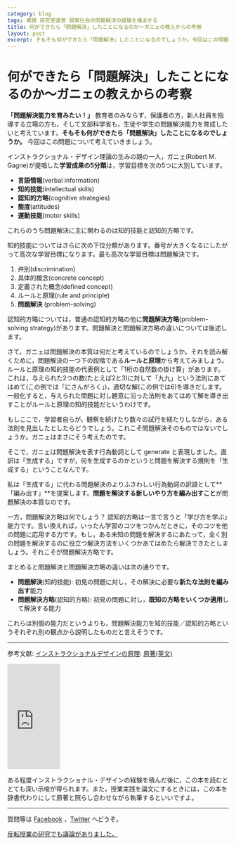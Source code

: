```yaml
---
category: blog
tags: 実践 研究室運営 現実社会の問題解決の経験を積ませる
title: 何ができたら「問題解決」したことになるのか〜ガニェの教えからの考察
layout: post
excerpt: そもそも何ができたら「問題解決」したことになるのでしょうか。今回はこの問題について考えていきましょう。
---
```

# 何ができたら「問題解決」したことになるのか〜ガニェの教えからの考察

**「問題解決能力を育みたい！」** 教育者のみならず，保護者の方，新人社員を指導する立場の方も，そして文部科学省も，生徒や学生の問題解決能力を育成したいと考えています。**そもそも何ができたら「問題解決」したことになるのでしょうか。** 今回はこの問題について考えていきましょう。

インストラクショナル・デザイン理論の生みの親の一人，ガニェ(Robert M. Gagne)が提唱した**学習成果の5分類**は，学習目標を次の5つに大別しています。

* **言語情報**(verbal information)
* **知的技能**(intellectual skills)
* **認知的方略**(cognitive strategies)
* **態度**(attitudes)
* **運動技能**(motor skills)

これらのうち問題解決に主に関わるのは知的技能と認知的方略です。

知的技能についてはさらに次の下位分類があります。番号が大きくなるにしたがって高次な学習目標になります。最も高次な学習目標は問題解決です。

1. 弁別(discrimination)
2. 具体的概念(concrete concept)
3. 定義された概念(defined concept)
4. ルールと原理(rule and principle)
5. **問題解決** (problem-solving)

認知的方略については，普通の認知的方略の他に**問題解決方略**(problem-solving strategy)があります。問題解決と問題解決方略の違いについては後述します。

さて，ガニェは問題解決の本質は何だと考えているのでしょうか。それを読み解くために，問題解決の一つ下の段階である**ルールと原理**から考えてみましょう。ルールと原理の知的技能の代表例として「1桁の自然数の掛け算」があります。これは，与えられた2つの数(たとえば2と3)に対して「九九」という法則にあてはめて(この例では「にさんがろく」)，適切な解(この例では6)を導きだします。一般化すると，与えられた問題に対し題意に沿った法則をあてはめて解を導き出すことがルールと原理の知的技能だというわけです。

もしここで，学習者自らが，観察を続けたり数々の試行を経たりしながら，ある法則を見出したとしたらどうでしょう。これこそ問題解決そのものではないでしょうか。ガニェはまさにそう考えたのです。

そこで，ガニェは問題解決を表す行為動詞として generate と表現しました。直訳は「生成する」ですが，何を生成するのかというと問題を解決する規則を「生成する」ということなんです。

私は「生成する」に代わる問題解決のよりふさわしい行為動詞の訳語として**「編み出す」**を提案します。**問題を解決する新しいやり方を編み出すこと**が問題解決の本質なのです。

一方，問題解決方略は何でしょう？ 認知的方略は一言で言うと「学び方を学ぶ」能力です。言い換えれば，いったん学習のコツをつかんだときに，そのコツを他の問題に応用する力です。もし，ある未知の問題を解決するにあたって，全く別の問題を解決するのに役立つ解決方法をいくつかあてはめたら解決できたとしましょう。それこそが問題解決方略です。

まとめると問題解決と問題解決方略の違いは次の通りです。

* **問題解決**(知的技能): 初見の問題に対し，その解決に必要な**新たな法則を編み出す**能力
* **問題解決方略**(認知的方略): 初見の問題に対し，**既知の方略をいくつか適用**して解決する能力

これらは別個の能力だというよりも，問題解決能力を知的技能／認知的方略というそれぞれ別の観点から説明したものだと言えそうです。

---

参考文献: [インストラクショナルデザインの原理](http://www.amazon.co.jp/gp/product/4762825735/ref=as_li_ss_tl?ie=UTF8&camp=247&creative=7399&creativeASIN=4762825735&linkCode=as2&tag=zacky1972-22): [原著(英文)](http://www.amazon.co.jp/gp/product/0534582842/ref=as_li_ss_tl?ie=UTF8&camp=247&creative=7399&creativeASIN=0534582842&linkCode=as2&tag=zacky1972-22)

<iframe src="http://rcm-fe.amazon-adsystem.com/e/cm?lt1=_blank&bc1=000000&IS2=1&bg1=FFFFFF&fc1=000000&lc1=0000FF&t=zacky1972-22&o=9&p=8&l=as4&m=amazon&f=ifr&ref=ss_til&asins=4762825735" style="width:120px;height:240px;" scrolling="no" marginwidth="0" marginheight="0" frameborder="0"></iframe>

ある程度インストラクショナル・デザインの経験を積んだ後に，この本を読むととても深い示唆が得られます。また，授業実践を論文にするときには，この本を辞書代わりにして原著と照らし合わせながら執筆するといいですよ。

----
質問等は [Facebook](https://www.facebook.com/zacky1972/posts/921079364591696)
，[Twitter](https://twitter.com/zacky1972/status/565315839797497859) へどうぞ。

[反転授業の研究でも議論がありました。](https://www.facebook.com/groups/hanten/permalink/832327313492626/)